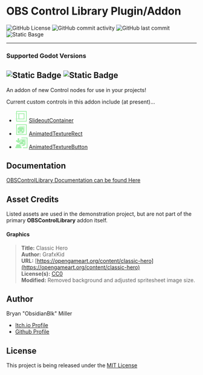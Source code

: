 # OBS Control Library Plugin/Addon

![GitHub License](https://img.shields.io/github/license/ObsidianBlk/OBSControlLibrary)
![GitHub commit activity](https://img.shields.io/github/commit-activity/t/ObsidianBlk/OBSControlLibrary)
![GitHub last commit](https://img.shields.io/github/last-commit/ObsidianBlk/OBSControlLibrary)
![Static Basge](https://img.shields.io/badge/OBSControlsLibrary%20Version-0.2.1-blue)

---

### Supported Godot Versions

![Static Badge](https://img.shields.io/badge/Godot-v4.2.2-%2523478cbf?logo=godot-engine&logoColor=cyian&color=green)
![Static Badge](https://img.shields.io/badge/Godot-v4.3-%2523478cbf?logo=godot-engine&logoColor=cyian&color=green)
---

An addon of new Control nodes for use in your projects!

Current custom controls in this addon include (at present)...

* ![SlideoutContainer icon](./addons/OBSControlLibrary/SlideoutContainer/SlideoutContainer.svg "SlideoutContainer icon") [SlideoutContainer](./docs/SlideoutContainer/slideout_container.md)
* ![AnimatedTextureRect icon](./addons/OBSControlLibrary/AnimatedTextureRect/AnimatedTextureRect.svg "AnimatedTextureRect icon") [AnimatedTextureRect](./docs/AnimatedTextureRect/animated_texture_rect.md)
* ![AnimatedTextureButton icon](./addons/OBSControlLibrary/AnimatedTextureButton/AnimatedTextureButton.svg "AnimatedTextureButton icon") [AnimatedTextureButton](./docs/AnimatedTextureButton/animated_texture_button.md)


## Documentation

[OBSControlLibrary Documentation can be found Here](./docs/index.md)

## Asset Credits

Listed assets are used in the demonstration project, but are not part of the primary **OBSControlLibrary** addon itself.

#### Graphics

> **Title:** Classic Hero  
> **Author:** GrafxKid  
> **URL:** [https://opengameart.org/content/classic-hero](https://opengameart.org/content/classic-hero)  
> **License(s):** [CC0](https://creativecommons.org/publicdomain/zero/1.0/)  
> **Modified:** Removed background and adjusted spritesheet image size.

## Author

Bryan "ObsidianBlk" Miller

* [Itch.io Profile](https://obsidianblk.itch.io/)
* [Github Profile](https://github.com/ObsidianBlk)

## License

This project is being released under the [MIT License](./LICENSE.md)
